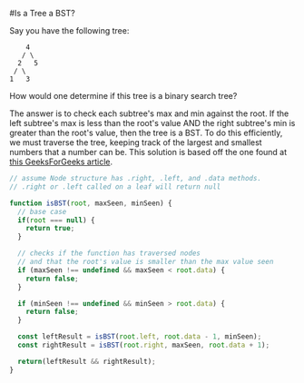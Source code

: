 #Is a Tree a BST?

Say you have the following tree:

```
    4
   / \
  2   5
 / \   
1   3  
```

How would one determine if this tree is a binary search tree?

The answer is to check each subtree's max and min against the root. If the left subtree's max is less than the root's value AND the right subtree's min is greater than the root's value, then the tree is a BST.
To do this efficiently, we must traverse the tree, keeping track of the largest and smallest numbers that a number can be.
This solution is based off the one found at [this GeeksForGeeks article](http://www.geeksforgeeks.org/a-program-to-check-if-a-binary-tree-is-bst-or-not/).

```javascript
// assume Node structure has .right, .left, and .data methods.
// .right or .left called on a leaf will return null

function isBST(root, maxSeen, minSeen) {
  // base case
  if(root === null) {
    return true;
  }

  // checks if the function has traversed nodes
  // and that the root's value is smaller than the max value seen
  if (maxSeen !== undefined && maxSeen < root.data) {
    return false;
  }

  if (minSeen !== undefined && minSeen > root.data) {
    return false;
  }

  const leftResult = isBST(root.left, root.data - 1, minSeen);
  const rightResult = isBST(root.right, maxSeen, root.data + 1);

  return(leftResult && rightResult);
}
```
